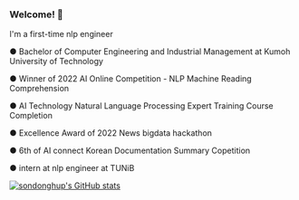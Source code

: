 ### Welcome! 👋

I'm a first-time nlp engineer  

● Bachelor of Computer Engineering and Industrial Management at Kumoh University of Technology

● Winner of 2022 AI Online Competition - NLP Machine Reading Comprehension

● AI Technology Natural Language Processing Expert Training Course Completion

● Excellence Award of 2022 News bigdata hackathon

● 6th of AI connect Korean Documentation Summary Copetition

● intern at nlp engineer at TUNiB

[![sondonghup's GitHub stats](https://github-readme-stats.vercel.app/api?username=sondonghup)](https://github.com/anuraghazra/github-readme-stats)

<!--
**sondonghup/sondonghup** is a ✨ _special_ ✨ repository because its `README.md` (this file) appears on your GitHub profile.

Here are some ideas to get you started:

- 🔭 I’m currently working on ...
- 🌱 I’m currently learning ...
- 👯 I’m looking to collaborate on ...
- 🤔 I’m looking for help with ...
- 💬 Ask me about ...
- 📫 How to reach me: ...
- 😄 Pronouns: ...
- ⚡ Fun fact: ...
-->
